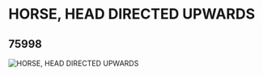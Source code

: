 # HORSE, HEAD DIRECTED UPWARDS
## 75998
![HORSE, HEAD DIRECTED UPWARDS](https://lc-www-live-s.legocdn.com/media/bricks/5/2/4121830.jpg)